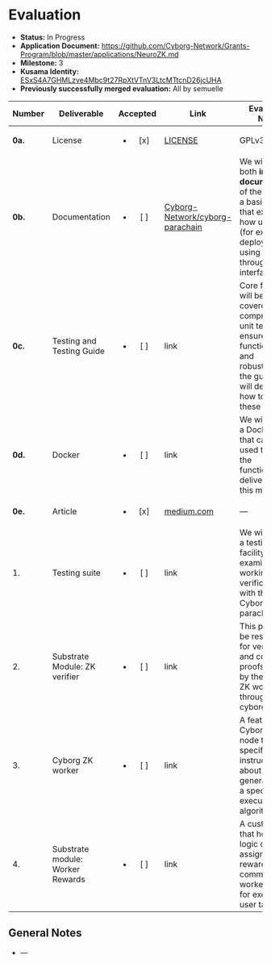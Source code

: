 # Evaluation

- **Status:** In Progress
- **Application Document:** https://github.com/Cyborg-Network/Grants-Program/blob/master/applications/NeuroZK.md
- **Milestone:** 3
- **Kusama Identity:** [ESxS4A7GHMLzve4Mbc9t27RpXtVTnV3LtcMTtcnD26jcUHA](https://polkascan.io/pre/kusama/account/ESxS4A7GHMLzve4Mbc9t27RpXtVTnV3LtcMTtcnD26jcUHA)
- **Previously successfully merged evaluation:** All by semuelle

| Number | Deliverable | Accepted | Link | Evaluation Notes |
| ------ | ----------- | :------: | ---- |----------------- |
| **0a.** | License | <ul><li>[x] </li></ul> | [LICENSE](https://github.com/Cyborg-Network/cyborg-parachain/blob/74c468f08e6b0e8b607852ac7f361285c945b67c/LICENSE) | GPLv3 |
| **0b.** | Documentation | <ul><li>[ ] </li></ul> | [Cyborg-Network/cyborg-parachain](https://github.com/Cyborg-Network/cyborg-parachain/blob/74c468f08e6b0e8b607852ac7f361285c945b67c/Local%20Testing%20NeuroZK_Milestone3.md) | We will provide both **inline documentation** of the code and a basic **tutorial** that explains how users can (for example) deploy apps using yaml files through our interface |
| **0c.** | Testing and Testing Guide | <ul><li>[ ] </li></ul> | link | Core functions will be fully covered by comprehensive unit tests to ensure functionality and robustness. In the guide, we will describe how to run these tests. |
| **0d.** | Docker | <ul><li>[ ] </li></ul> | link | We will provide a Dockerfile(s) that can be used to test all the functionality delivered with this milestone. |
| **0e.** | Article | <ul><li>[x] </li></ul> | [medium.com](https://medium.com/cn-milestones/verifying-ai-inference-integrity-on-the-blockchain-introducing-neurozk-by-cyborg-network-3877ccbf35cd) | — |
| 1. | Testing suite | <ul><li>[ ] </li></ul> | link | We will provide a testing facility to examine the working of ZK verification tool with the Cyborg parachain.|
| 2. | Substrate Module: ZK verifier | <ul><li>[ ] </li></ul> | link | This pallet will be responsible for verifying and confirming proofs emitted by the offchain ZK worker through the cyborg oracle. |
| 3. | Cyborg ZK worker | <ul><li>[ ] </li></ul> | link | A feature to the Cyborg worker node to posses specific instructions about ZK proof generation for a specific executed AI algorithm|
| 4. | Substrate module: Worker Rewards | <ul><li>[ ] </li></ul> | link | A custom pallet that holds the logic of assigning rewards to commited worker nodes for executing user tasks |


## General Notes

- —
